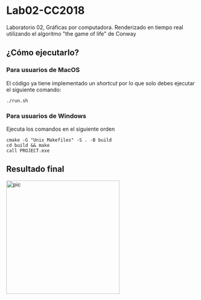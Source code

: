 # Lab02-CC2018
Laboratorio 02, Gráficas por computadora. Renderizado en tiempo real utilizando el algoritmo "the game of life" de Conway

## ¿Cómo ejecutarlo?
### Para usuarios de MacOS
El código ya tiene implementado un _shortcut_ por lo que solo debes ejecutar el siguiente comando:
```
./run.sh
```

### Para usuarios de Windows
Ejecuta los comandos en el siguiente orden
```
cmake -G "Unix Makefiles" -S . -B build
cd build && make
call PROJECT.exe
```

## Resultado final
<img src="https://media.giphy.com/media/mva5FQ4gakuRIk5L2P/giphy.gif" alt="pic" width="300">